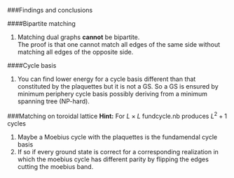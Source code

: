 
###Findings and conclusions

####Bipartite matching
1. Matching dual graphs __cannot__ be bipartite.  
  The proof is that one cannot match all edges of the same side without matching all edges of the opposite side.

####Cycle basis
1. You can find lower energy for a cycle basis different than that constituted by the plaquettes but it is not a GS. So a GS is ensured by minimum periphery cycle basis possibly deriving from a minimum spanning tree (NP-hard).

###Matching on toroidal lattice
__Hint:__ For $L \times L$ fundcycle.nb produces $L^2+1$ cycles

1. Maybe a Moebius cycle with the plaquettes is the fundamendal cycle
basis
2. If so if every ground state is correct for a corresponding
realization in which the moebius cycle has different parity by flipping the edges cutting the moebius band.
